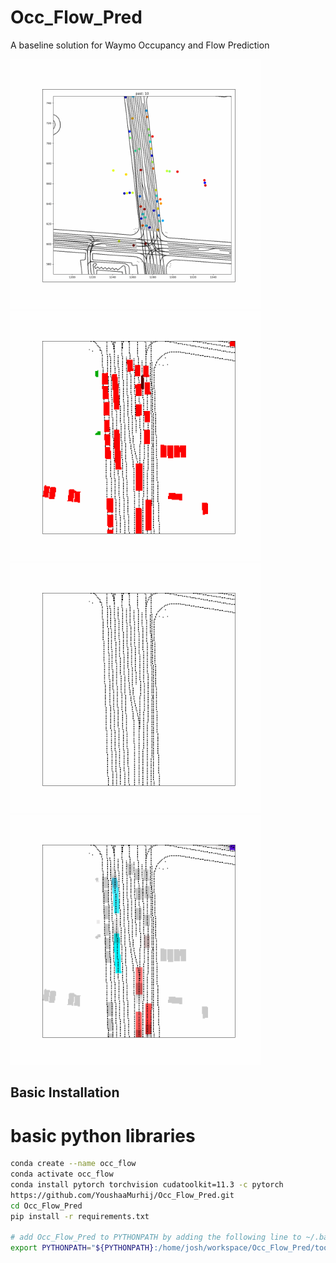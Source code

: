 # Occ_Flow_Pred

A baseline solution for Waymo Occupancy and Flow Prediction 

<img src="./assets/complete_scene.gif" alt="complete_scene" width="400"/>
<img src="./assets/observed_occupancy_rgb.gif" alt="observed_occupancy_rgb" width="400"/>
<img src="./assets/occluded_occupancy_rgb.gif" alt="occluded_occupancy_rgb" width="400"/>
<img src="./assets/flow_rgb.gif" alt="flow_rgb" width="400"/>


## Basic Installation

# basic python libraries
```bash
conda create --name occ_flow 
conda activate occ_flow
conda install pytorch torchvision cudatoolkit=11.3 -c pytorch
https://github.com/YoushaaMurhij/Occ_Flow_Pred.git
cd Occ_Flow_Pred
pip install -r requirements.txt

# add Occ_Flow_Pred to PYTHONPATH by adding the following line to ~/.bashrc (change the path accordingly)
export PYTHONPATH="${PYTHONPATH}:/home/josh/workspace/Occ_Flow_Pred/tools"
```